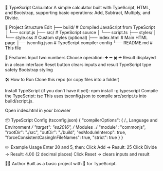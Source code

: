 🧮 TypeScript Calculator
A simple calculator built with TypeScript, HTML, and Bootstrap, supporting basic operations: Add, Subtract, Multiply, and Divide.

📁 Project Structure
Edit
├── build/ # Compiled JavaScript from TypeScript
│ └── script.js
├── src/ # TypeScript source
│ └── script.ts
├── styles/
│ └── style.css # Custom styles (optional)
├── index.html # Main HTML page
├── tsconfig.json # TypeScript compiler config
└── README.md # This file

🚀 Features
Input two numbers
Choose operation: ➕ ➖ ✖️ ➗
Result displayed in a clean interface
Reset button clears inputs and result
TypeScript type safety
Bootstrap styling

🛠️ How to Run
Clone this repo (or copy files into a folder)

Install TypeScript (if you don’t have it yet):
npm install -g typescript
Compile the TypeScript:
tsc
This uses tsconfig.json to compile src/script.ts into build/script.js.

Open index.html in your browser

📦 TypeScript Config (tsconfig.json)
{
"compilerOptions": {
/_ Language and Environment _/
"target": "es2016",
/_ Modules _/
"module": "commonjs",
"rootDir": "./src",
"outDir": "./build",
"esModuleInterop": true,
"forceConsistentCasingInFileNames": true,
"strict": true
}
}

✏️ Example Usage
Enter 20 and 5, then:
Click Add → Result: 25
Click Divide → Result: 4.00 (2 decimal places)
Click Reset → clears inputs and result

🧑‍💻 Author
Built as a basic project with 💙 for TypeScript.
